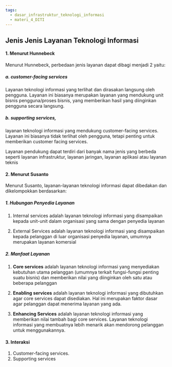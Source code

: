 ```yaml
---
tags:
  - dasar_infrastruktur_teknologi_informasi
  - materi_4_DITI
---
```

## Jenis Jenis Layanan Teknologi Informasi

#### 1. Menurut Hunnebeck

Menurut Hunnebeck, perbedaan jenis layanan dapat dibagi menjadi 2 yaitu: 

##### a. customer-facing services

Layanan teknologi informasi yang terlihat dan dirasakan langsung oleh pengguna. Layanan ini biasanya merupakan layanan yang mendukung unit bisnis pengguna/proses bisnis, yang memberikan hasil yang diinginkan pengguna secara langsung.

##### b. supporting services, 

layanan teknologi informasi yang mendukung customer-facing services. Layanan ini biasanya tidak terlihat oleh pengguna, tetapi penting untuk memberikan customer facing services. 

Layanan pendukung dapat terdiri dari banyak nama jenis yang berbeda seperti layanan infrastruktur, layanan jaringan, layanan aplikasi atau layanan teknis


#### 2. Menurut Susanto

Menurut Susanto, layanan-layanan teknologi informasi dapat dibedakan dan dikelompokkan berdasarkan:

##### 1. Hubungan Penyedia Layanan

1. Internal services adalah layanan teknologi informasi yang disampaikan kepada unit-unit dalam organisasi yang sama dengan penyedia layanan
   
2. External Services adalah layanan teknologi informasi yang disampaikan kepada pelanggan di luar organisasi penyedia layanan, umumnya merupakan layanan komersial

##### 2. Manfaat Layanan

1. **Core services** adalah layanan teknologi informasi yang menyediakan kebutuhan utama pelanggan (umumnya terkait fungsi-fungsi penting suatu bisnis) dan memberikan nilai yang diinginkan oleh satu atau beberapa pelanggan
   
2. **Enabling services** adalah layanan teknologi informasi yang dibutuhkan agar core services dapat disediakan. Hal ini merupakan faktor dasar agar pelanggan dapat menerima layanan yang ada.
   
3. **Enhancing Services** adalah layanan teknologi informasi yang memberikan nilai tambah bagi core services. Layanan teknologi informasi yang membuatnya lebih menarik akan mendorong pelanggan untuk menggunakannya.

#### 3. Interaksi

1. Customer-facing services.
2. Supporting services